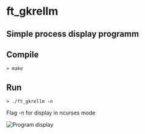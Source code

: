 # ft_gkrellm

## Simple process display programm

## Compile
```
> make
```
## Run
```
> ./ft_gkrellm -n
```
Flag -n for display in ncurses mode

![Program display](https://drive.google.com/uc?authuser=0&id=1mSX0xYSEExQ8sQFAg5u2f4SdfNsxfiTN&export=download)
